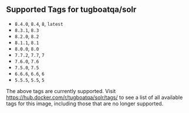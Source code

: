 ## Supported Tags for tugboatqa/solr

* `8.4.0`, `8.4`, `8`, `latest`
* `8.3.1`, `8.3`
* `8.2.0`, `8.2`
* `8.1.1`, `8.1`
* `8.0.0`, `8.0`
* `7.7.2`, `7.7`, `7`
* `7.6.0`, `7.6`
* `7.5.0`, `7.5`
* `6.6.6`, `6.6`, `6`
* `5.5.5`, `5.5`, `5`

The above tags are currently supported. Visit https://hub.docker.com/r/tugboatqa/solr/tags/ to see a list of all available tags for this image, including those that are no longer supported.
